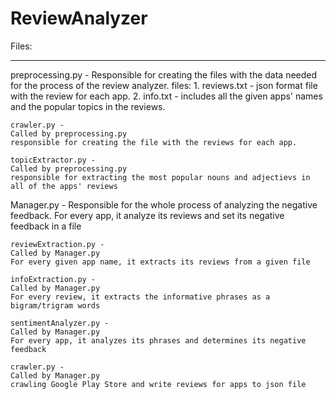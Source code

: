 # ReviewAnalyzer

Files:
_____

preprocessing.py -
Responsible for creating the files with the data needed for the process of the review analyzer.
files: 1. reviews.txt - json format file with the review for each app.
       2. info.txt - includes all the given apps' names and the popular topics in the reviews.

    crawler.py -
    Called by preprocessing.py
    responsible for creating the file with the reviews for each app.

    topicExtractor.py -
    Called by preprocessing.py
    responsible for extracting the most popular nouns and adjectievs in all of the apps' reviews

Manager.py -
Responsible for the whole process of analyzing the negative feedback.
For every app, it analyze its reviews and set its negative feedback in a file

    reviewExtraction.py -
    Called by Manager.py
    For every given app name, it extracts its reviews from a given file

    infoExtraction.py -
    Called by Manager.py
    For every review, it extracts the informative phrases as a bigram/trigram words

    sentimentAnalyzer.py -
    Called by Manager.py
    For every app, it analyzes its phrases and determines its negative feedback

    crawler.py -
    Called by Manager.py
    crawling Google Play Store and write reviews for apps to json file